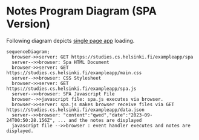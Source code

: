 # Notes Program Diagram (SPA Version)
Following diagram depicts [single page app](https://studies.cs.helsinki.fi/exampleapp/spa "notes") loading.

```mermaid
sequenceDiagram;
  browser->>server: GET https://studies.cs.helsinki.fi/exampleapp/spa
  server-->>browser: Spa HTML Document
  browser->>server: GET https://studies.cs.helsinki.fi/exampleapp/main.css
  server-->>browser: CSS Stylesheet
  browser->>server: GET https://studies.cs.helsinki.fi/exampleapp/spa.js
  server-->>browser: SPA Javascript File
  browser-->>javascript file: spa.js executes via browser.
  browser->>server: spa.js makes browser receive files via GET https://studies.cs.helsinki.fi/exampleapp/data.json
  server-->>browser: "content":"qwed","date":"2023-09-24T00:50:28.156Z", ... and the notes are displayed
  javascript file -->>browser : event handler executes and notes are displayed.
```
